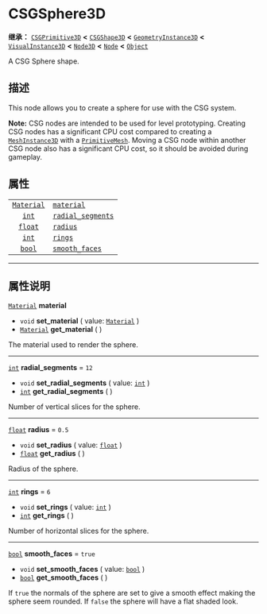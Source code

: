 <!-- ⚠ 请勿编辑本文件 ⚠ -->
<!-- 本文档使用脚本从 WeDot 引擎源码仓库生成。 -->
<!-- 生成脚本：https://github.com/WeDot-Engine/WeDot/tree/master/doc/tools/make_md.py； -->
<!-- 原文件：https://github.com/WeDot-Engine/WeDot/tree/master/modules/csg/doc_classes/CSGSphere3D.xml。 -->

<div id="_class_csgsphere3d"></div>

# CSGSphere3D

**继承：** [`CSGPrimitive3D`](class_csgprimitive3d.md) **<** [`CSGShape3D`](class_csgshape3d.md) **<** [`GeometryInstance3D`](class_geometryinstance3d.md) **<** [`VisualInstance3D`](class_visualinstance3d.md) **<** [`Node3D`](class_node3d.md) **<** [`Node`](class_node.md) **<** [`Object`](class_object.md)

A CSG Sphere shape.

## 描述

This node allows you to create a sphere for use with the CSG system.

 **Note:** CSG nodes are intended to be used for level prototyping. Creating CSG nodes has a significant CPU cost compared to creating a [`MeshInstance3D`](class_meshinstance3d.md) with a [`PrimitiveMesh`](class_primitivemesh.md). Moving a CSG node within another CSG node also has a significant CPU cost, so it should be avoided during gameplay.

## 属性

|||
|:-:|:--|
| [`Material`](class_material.md) | [`material`](class_csgsphere3d.md#class_csgsphere3d_property_material)               |          |
| [`int`](class_int.md)           | [`radial_segments`](class_csgsphere3d.md#class_csgsphere3d_property_radial_segments) | ``12``   |
| [`float`](class_float.md)       | [`radius`](class_csgsphere3d.md#class_csgsphere3d_property_radius)                   | ``0.5``  |
| [`int`](class_int.md)           | [`rings`](class_csgsphere3d.md#class_csgsphere3d_property_rings)                     | ``6``    |
| [`bool`](class_bool.md)         | [`smooth_faces`](class_csgsphere3d.md#class_csgsphere3d_property_smooth_faces)       | ``true`` |

<!-- rst-class:: classref-section-separator -->

---

## 属性说明

<div id="_class_csgsphere3d_property_material"></div>

[`Material`](class_material.md) **material** <div id="class_csgsphere3d_property_material"></div>

- `void` **set_material** ( value: [`Material`](class_material.md) )
- [`Material`](class_material.md) **get_material** ( )

The material used to render the sphere.

<!-- rst-class:: classref-item-separator -->

---

<div id="_class_csgsphere3d_property_radial_segments"></div>

[`int`](class_int.md) **radial_segments** = ``12`` <div id="class_csgsphere3d_property_radial_segments"></div>

- `void` **set_radial_segments** ( value: [`int`](class_int.md) )
- [`int`](class_int.md) **get_radial_segments** ( )

Number of vertical slices for the sphere.

<!-- rst-class:: classref-item-separator -->

---

<div id="_class_csgsphere3d_property_radius"></div>

[`float`](class_float.md) **radius** = ``0.5`` <div id="class_csgsphere3d_property_radius"></div>

- `void` **set_radius** ( value: [`float`](class_float.md) )
- [`float`](class_float.md) **get_radius** ( )

Radius of the sphere.

<!-- rst-class:: classref-item-separator -->

---

<div id="_class_csgsphere3d_property_rings"></div>

[`int`](class_int.md) **rings** = ``6`` <div id="class_csgsphere3d_property_rings"></div>

- `void` **set_rings** ( value: [`int`](class_int.md) )
- [`int`](class_int.md) **get_rings** ( )

Number of horizontal slices for the sphere.

<!-- rst-class:: classref-item-separator -->

---

<div id="_class_csgsphere3d_property_smooth_faces"></div>

[`bool`](class_bool.md) **smooth_faces** = ``true`` <div id="class_csgsphere3d_property_smooth_faces"></div>

- `void` **set_smooth_faces** ( value: [`bool`](class_bool.md) )
- [`bool`](class_bool.md) **get_smooth_faces** ( )

If `true` the normals of the sphere are set to give a smooth effect making the sphere seem rounded. If `false` the sphere will have a flat shaded look.

[^virtual]: 本方法通常需要用户覆盖才能生效。
[^const]: 本方法无副作用，不会修改该实例的任何成员变量。
[^vararg]: 本方法除了能接受在此处描述的参数外，还能够继续接受任意数量的参数。
[^constructor]: 本方法用于构造某个类型。
[^static]: 调用本方法无需实例，可直接使用类名进行调用。
[^operator]: 本方法描述的是使用本类型作为左操作数的有效运算符。
[^bitfield]: 这个值是由下列位标志构成位掩码的整数。
[^void]: 无返回值。
